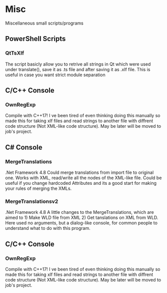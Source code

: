 # Misc
 Miscellaneous small scripts/programs

## PowerShell Scripts
### QtTsXlf
The script basicly allow you to retrive all strings in Qt which were used under translate(), save it as .ts file and after saving it as .xlf file.
This is useful in case you want strict module separation

## C/C++ Console
### OwnRegExp
Compile with C++17!
I ve been tired of even thinking doing this manually so made this for taking xlf files and read strings to another file with diffrent code structure (Not XML-like code structure). May be later will be moved to job's project.

## C# Console
### MergeTranslations
.Net Framework 4.8
Could merge translations from import file to original one. Works with XML, read/write all the nodes of the XML-like file. Could be useful if you change hardcoded Attributes and its a good start for making your rules of merging the XMLs.

### MergeTranslationsv2
.Net Framework 4.8
A little changes to the MergeTranslations, which are aimed to 1) Make WLD file from XML 2) Get tanslations on XML from WLD. Here used no arguments, but a dialog-like console, for common people to understand what to do with this program.

## C/C++ Console
### OwnRegExp
Compile with C++17!
I ve been tired of even thinking doing this manually so made this for taking xlf files and read strings to another file with diffrent code structure (Not XML-like code structure). May be later will be moved to job's project.

